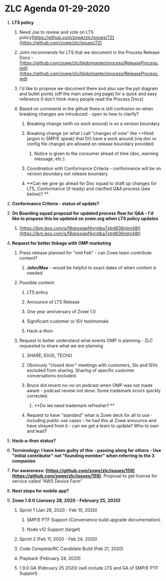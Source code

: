 # ZLC Agenda 01-29-2020
1. **LTS policy**

   1. Need Joe to review and vote on LTS policy[https://github.com/zowe/zlc/issues/72](https://github.com/zowe/zlc/issues/72)

   1. John recommends for LTS that we document in the Process Release Docs - [https://github.com/zowe/zlc/blob/master/process/ReleaseProcess.md](https://github.com/zowe/zlc/blob/master/process/ReleaseProcess.md) 

   1. I'd like to propose we document there and also use the ppt diagram and bullet points (off the main zowe.org page) for a quick and easy reference (I don't think many people read the Process Docs) 

   1. Based on comments in the github there is still confusion on when breaking changes are introduced - open to how to clarify? 

      1. Breaking change (with no work around) is on a version boundary

      1. Breaking change (or what I call "changes of note" like ++Hold jargon in SMP/E speak) that DO have a work around (via doc or config file change) are allowed on release boundary provided:

         1. Notice is given to the consumer ahead of time (doc, warning message, etc.). 

      1. Coordination with Conformance Criteria - conformance will be on version boundary not release boundary 

      1. **Can we give go ahead for Doc squad to draft up changes for LTS, Conformance (if ready) and clarified Q&A process (see below)? **

1. **Conformance Criteria - status of update?**

1. **On Boarding squad proposal for updated process flow for Q&A - I'd like to propose this be updated on zowe.org when LTS policy updates** 

   1. [https://ibm.box.com/s/f8skgxjapf4yrstba7xtrd636nimi48t](https://ibm.box.com/s/f8skgxjapf4yrstba7xtrd636nimi48t)

1. **Request for better linkage with OMP marketing**

   1. Press release planned for "mid Feb" - can Zowe team contribute content? 

      1. **John/Mae** - would be helpful to exact dates of when content is needed

   1. Possible content: 

      1. LTS policy 

      1. Announce of LTS Release 

      1. One year anniversary of Zowe 1.0 

      1. Significant customer or ISV testimonials 

      1. Hack-a-thon

   1. Request to better understand what events OMP is planning - ZLC requested to share what we are planning 

      1. SHARE, IDUG, TECHU

      1. Obviously "closed door" meetings with customers, SIs and ISVs excluded from sharing. Sharing of specific customer conversations excluded. 

      1. Bruce did recent no-no on podcast when OMP was not made aware - podcast review not done. Some trademark errors quickly corrected. 

         1. **Do we need trademark refresher? **

      1. Request to have "standard" what is Zowe deck for all to use - including public use cases - he had this at Zowe announce and have strayed from it - can we get a team to update? Who to own and lead? 

1. **Hack-a-thon status?**

1. **Terminology: I have been guilty of this - passing along for others - Use "initial contributor" not "founding member" when referring to the 3 companies**

1. **For awareness: [https://github.com/zowe/zlc/issues/159](https://github.com/zowe/zlc/issues/159)**. Proposal to get license for service called "AWS Device Farm"

1. **Next steps for mobile app?**

1. **Zowe 1.9.0 (January 28, 2020 - February 25, 2020)**

   1. Sprint 1 (Jan 28, 2020 - Feb 10, 2020)

      1. SMP/E PTF Support (Convenience build upgrade documentation)

      1. Node v12 Support (target)

   1.  Sprint 2 (Feb 11, 2020 - Feb 24, 2020)

   1. Code Complete/RC Candidate Build (Feb 21, 2020)

   1. Playback (February 24, 2020)

   1. 1.9.0 GA (February 25 2020) (will include LTS and GA of SMP/E PTF Support)



